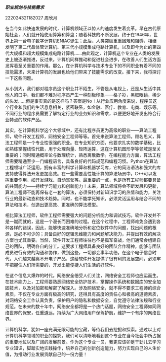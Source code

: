 ***职业规划与技能需求***

222024321182027 周欣月

在当今如此快速发展的时代，计算机领域正以惊人的速度发生着变革。早在古代原始社会，人们就开始使用算筹和算盘；随着科技的不断发展，终于在1946年，世界上第一台电子数字计算机ENIAC诞生；此后，人类突破重重困难和阻碍，相继发明了第二代晶体管计算机、第三代小规模集成电路计算机，以及即今为止的第四代大规模和超大规模集成电路计算机......由此观之，计算机这个专业在人类的发展史上被逐渐推进，反过来，计算机同样推动和促进社会进步，在改善人们生活方面发挥着至关重要的作用。那么，在计算机科学与技术专业下的不同职业有着不同的技能需求，未来计算机的发展也给他们带来了技能需求的改变。接下来，我将探讨一下这些问题。

从小到大，我们都对程序员这个职业并不陌生，不管是从电视上，还是从生活中其他人的口中，我们都不难对程序员产生一种刻板印象——格子衫，黑框眼镜，稀少的头发......但是事实真的是这样吗？答案是No！从行业应用角度来说，程序员这个行业和我们的生活息息相关，紧密联系，如金融、医疗、教育、电商、娱乐等。不同行业的程序员需要了解特定行业的业务知识和需求，以便更好地开发出符合行业特点的软件产品。

其实，在计算机科学这个大领域中，还有比程序员更为高级的职业——算法工程师，软件开发工程师，网络安全工程师等等。首先来说算法工程师。顾名思义，算法工程师是一个专业性很强的职业。在专业知识方面，他要求扎实的数学基础，比如熟练掌握线性代数，用于处理向量、矩阵运算，这在计算机图形学等领域是至关重要的；同时精通概率论与数理统计，熟悉离散数学。在编程能力方面，算法工程师需要精通至少一门编程语言，具备良好的代码规范和编程习惯。Python在算法工程领域广泛运用，拥有丰富的科学计算和机器学习库，它的简洁语法和强大的库支持使得算法开发更加高效。在一些需要高性能计算的算法场景中，C++可以发挥重要作用，如开发游戏、自动驾驶等。最重要的一点，也是所有工程师都要具备的共同能力——持续学习能力和创新能力！未来，算法领域将会不断发展和更新，算法工程师不能再保有老一套的算法，必须保持对新知识学习的热情和能力，关注行业的最新动态和技术趋势。同时，也不能学死知识，必须灵活运用与结合不同的算法和技术，创造出更高效、更准确的算法模型。

相比算法工程师，软件工程师需要强大的问题分析能力和调试技巧。软件开发并不是一蹴而就的，这是一个漫长而困难的过程。在这个过程中，工程师难免会遇到各种各样的错误，因此，能够快速准确地分析和定位软件中的问题，找出问题的根源，是必不可少的；具备良好的逻辑思维能力和问题解决能力，并提出有效的解决方案也尤其重要。当然，软件开发工程师往往也不是孤军奋战，他们通常会组建自己的团队，明确各自的分工。这要求工程师具备良好的团队合作精神，能够与团队成员进行有效的沟通和协作，做到这些，一切都会事半功倍。在这个电子信息时代，人们越来越离不开电子产品，这给软件开发提供了很有利的发展空间，必须牢牢把握住人们所需要的，开发出能便捷人们生活的好软件。

在这个信息大爆炸的时代，网络安全倍受人们关注，网络安全工程师也应运而生。在技术能力上，工程师要熟悉网络安全防护技术，掌握操作系统和数据库的安全加固技术，以及对加密和解密了解深入。涉及网络安全，就不得不要求工程师的综合素质，不仅在专业方面有极高的研究，还得具有高度的责任心和极高的道德素质，对网络安全工作认真负责，保护用户的隐私和数据安全，自觉遵守法律法规和行业规范。在未来的数十年中，网络安全都将是一个热门话题，网络安全工程师如同网络世界的保安，任重道远，持续为广大网络用户保驾护航，维护一个有序的网络世界。

计算机科学，犹如一座充满无限可能的宝藏，等待我们去挖掘和探索。通过以上对计算机科学领域的职业的探究，我们可以清晰地看到这个专业在当今社会中所占据的重要地位以及广阔的发展前景。作为这个专业一员，我更应该卯足干劲儿去学习专业知识，脚踏实地实践操作，培养自己的创新创造能力，努力实现自己的人生价值，为推动行业发展贡献自己的一份力量！




